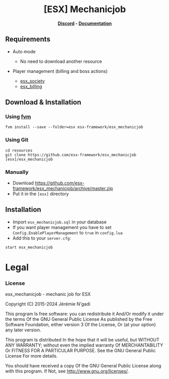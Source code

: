 <h1 align='center'>[ESX] Mechanicjob</a></h1><p align='center'><b><a href='https://discord.esx-framework.org/'>Discord</a> - <a href='https://documentation.esx-framework.org/legacy/installation'>Documentation</a></b></h5>

## Requirements

* Auto mode
  * No need to download another resource

* Player management (billing and boss actions)
  * [esx_society](https://github.com/esx-framework/esx_society)
  * [esx_billing](https://github.com/esx-framework/esx_billing)

## Download & Installation

### Using [fvm](https://github.com/qlaffont/fvm-installer)
```
fvm install --save --folder=esx esx-framework/esx_mechanicjob
```

### Using Git
```
cd resources
git clone https://github.com/esx-framework/esx_mechanicjob [esx]/esx_mechanicjob
```

### Manually
- Download https://github.com/esx-framework/esx_mechanicjob/archive/master.zip
- Put it in the `[esx]` directory

## Installation
- Import `esx_mechanicjob.sql` in your database
- If you want player management you have to set `Config.EnablePlayerManagement` to `true` in `config.lua`
- Add this to your `server.cfg`:

```
start esx_mechanicjob
```

# Legal
### License
esx_mechanicjob - mechanic job for ESX

Copyright (C) 2015-2024 Jérémie N'gadi

This program Is free software: you can redistribute it And/Or modify it under the terms Of the GNU General Public License As published by the Free Software Foundation, either version 3 Of the License, Or (at your option) any later version.

This program Is distributed In the hope that it will be useful, but WITHOUT ANY WARRANTY; without even the implied warranty Of MERCHANTABILITY Or FITNESS FOR A PARTICULAR PURPOSE. See the GNU General Public License For more details.

You should have received a copy Of the GNU General Public License along with this program. If Not, see http://www.gnu.org/licenses/.